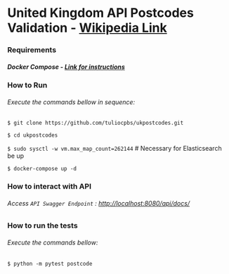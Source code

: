 # United Kingdom API Postcodes Validation - [Wikipedia Link](https://en.wikipedia.org/wiki/Postcodes_in_the_United_Kingdom)

### Requirements

##### Docker Compose - [Link for instructions](https://docs.docker.com/compose/install/)

### How to Run

###### Execute the commands bellow in sequence:

`$ git clone https://github.com/tuliocpbs/ukpostcodes.git`

`$ cd ukpostcodes`

`$ sudo sysctl -w vm.max_map_count=262144` # Necessary for Elasticsearch be up

`$ docker-compose up -d`

### How to interact with API

###### Access `API Swagger Endpoint` : <http://localhost:8080/api/docs/>

### How to run the tests

###### Execute the commands bellow:

`$ python -m pytest postcode`
